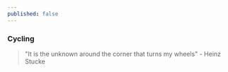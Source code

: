 ```yaml
---
published: false
---
```

### Cycling

> "It is the unknown around the corner that turns my wheels" - Heinz Stucke

